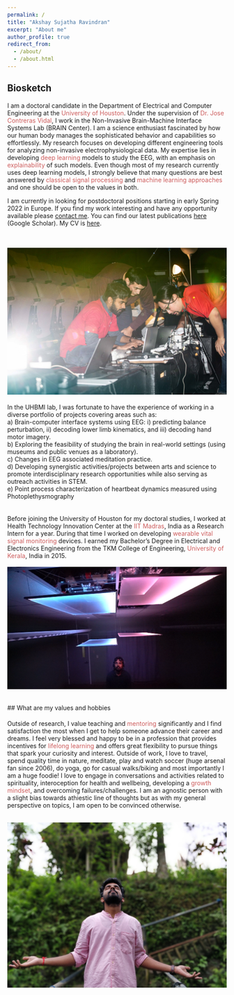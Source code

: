 ```yaml
---
permalink: /
title: "Akshay Sujatha Ravindran"
excerpt: "About me"
author_profile: true
redirect_from: 
  - /about/
  - /about.html
---
```


## Biosketch
<p style="font-family: Garamond; font-size:14pt; font-style:normal">
  
I am a doctoral candidate in the Department of Electrical and Computer Engineering at the <span style="color:IndianRed ">University of Houston</span>. Under the supervision of <span style="color:IndianRed  ">Dr. Jose Contreras Vidal</span>, I work in the Non-Invasive Brain-Machine Interface Systems Lab (BRAIN Center). I am a science enthusiast fascinated by how our human body manages the sophisticated behavior and capabilities so effortlessly. My research focuses on developing different engineering tools for analyzing non-invasive electrophysiological data. My expertise lies in developing  <span style="color:IndianRed  ">deep learning</span>  models to study the EEG, with an emphasis on <span style="color:IndianRed">explainability</span> of such models. Even though most of my research currently uses deep learning models, I strongly believe that many questions are best answered by <span style="color:IndianRed  ">classical signal processing</span> and  <span style="color:IndianRed  ">machine learning approaches</span> and one should be open to the values in both.

 I am currently in looking for postdoctoral positions starting in early Spring 2022 in Europe. If you find my work interesting and have any opportunity available please [contact me](mailto:akshay.s.ravindran.com?subject=[GitHub]%20Source%20Han%20Sans). You can find our latest publications  [here](https://scholar.google.com/citations?user=jtah_PwAAAAJ&hl=en) (Google Scholar). My CV is [here](https://github.com/akshaysravindran/akshaysravindran.github.io/files/Akshay_CV.pdf). 
 
<br/>
<br/><img src='/images/BOA5.jpg'>
<br/>
<br/>
In the UHBMI lab, I was fortunate to have the experience of working in a diverse portfolio of projects covering areas such as:<br/>
a) Brain-computer interface systems using EEG: i) predicting balance perturbation, ii) decoding lower limb kinematics, and iii) decoding hand motor imagery.<br/>
b) Exploring the feasibility of studying the brain in real-world settings (using museums and public venues as a laboratory).<br/>
c) Changes in EEG associated meditation practice.<br/>
d) Developing synergistic activities/projects between arts and science to promote interdisciplinary research opportunities while also serving as outreach activities in STEM.<br/>
e) Point process characterization of heartbeat dynamics measured using Photoplethysmography <br/>
<br/>
<br/> 
Before joining the University of Houston for my doctoral studies, I worked at Health Technology Innovation Center at the <span style="color:IndianRed ">IIT Madras</span>, India as a Research Intern for a year. During that time I worked on developing <span style="color:IndianRed ">wearable vital signal monitoring</span> devices. I earned my Bachelor’s Degree in Electrical and Electronics Engineering from the TKM College of Engineering, <span style="color:IndianRed ">University of Kerala</span>, India in 2015.



<br/>
<br/><img src='/images/2_1.png'>
<br/>
<br/>

</p>
## What are my values and hobbies

<p style="font-family: Garamond; font-size:14pt; font-style:normal">

Outside of research,  I value teaching and <span style="color:IndianRed ">mentoring</span>  significantly and I find satisfaction the most when I get to help someone advance their career and dreams. I feel very blessed and happy to be in a profession that provides incentives for <span style="color:IndianRed ">lifelong learning</span> and offers great flexibility to pursue things that spark your curiosity and interest. Outside of work, I love to travel, spend quality time in nature, meditate, play and watch soccer (huge arsenal fan since 2006), do yoga, go for casual walks/biking and most importantly I am a huge foodie! I love to engage in conversations and activities related to spirituality, interoception for health and wellbeing, developing a <span style="color:IndianRed ">growth mindset</span>, and overcoming failures/challenges. I am an agnostic person with a slight bias towards athiestic line of thoughts but as with my general perspective on topics, I am open to be convinced otherwise. 


<br/><img src='/images/ASR1.jpg'>
</p>

